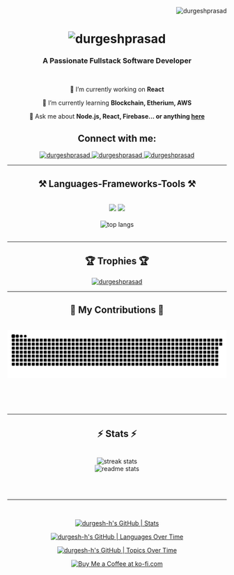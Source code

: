 <p align="right"> <img src="https://komarev.com/ghpvc/?username=durgesh-h&label=Profile%20views&color=0e75b6&style=flat" alt="durgeshprasad" /> </p>

<h1 align="center">
    <img src="https://readme-typing-svg.herokuapp.com/?font=Righteous&size=35&center=true&vCenter=true&width=500&height=70&duration=4000&lines=Hi+There!+👋;+I'm+Durgesh+Prasad!;" alt="durgeshprasad" />
</h1>

<h3 align="center">A Passionate Fullstack Software Developer</h3>

<br/>

<div align="center">
 
 🔭 I’m currently working on **React**
 
 🌱 I’m currently learning **Blockchain, Etherium, AWS**

💬 Ask me about **Node.js, React, Firebase... or anything [here](https://github.com/durgesh-h/durgesh-h/issues)**


 </div>

<div align="center"> 
     <h2>Connect with me:</h2>
  <a href="mailto:durgeshhh.in@gmail.com" target="_blank">
    <img src="https://img.shields.io/badge/Gmail-333333?style=for-the-badge&logo=gmail&logoColor=red" alt="durgeshprasad" target="_blank" />
  </a>
  <a href="https://linkedin.com/in/durgesh-h" target="_blank">
    <img src="https://img.shields.io/badge/LinkedIn-0077B5?style=for-the-badge&logo=linkedin&logoColor=white" target="_blank" alt="durgeshprasad" />
  </a>
  <a href="https://durgeshprasad.vercel.app" target="_blank">
     <img src="https://img.shields.io/badge/Portfolio-FF5722?style=for-the-badge&logo=todoist&logoColor=white" target="_blank" alt="durgeshprasad" /> <!-- sqlite, safari, google-chrome are other good icon options -->
  </a>
</div>

 <hr/>
 
<h2 align="center">⚒️ Languages-Frameworks-Tools ⚒️</h2>
<br/>
<div align="center">
    <img src="https://skillicons.dev/icons?i=react,bootstrap,html,css,vscode,github,figma,tailwind,git" />
    <img src="https://skillicons.dev/icons?i=nodejs,python,javascript,typescript,express,firebase,mongodb,c,java,nextjs,mysql" /><br>
      <br/>
  <img width=390 align="center" src="https://github-readme-stats.vercel.app/api/top-langs/?username=durgesh-h&hide=HTML&langs_count=8&layout=compact&theme=react&border_radius=10&size_weight=0.5&count_weight=0.5&exclude_repo=github-readme-stats" alt="top langs" />
</div>
</div>

<br/>
<hr/>
  <h2 align="center" >🏆 Trophies 🏆</h2>
<p align="center"> <a href="https://github.com/ryo-ma/github-profile-trophy"><img src="https://github-profile-trophy.vercel.app/?username=durgesh-h" alt="durgeshprasad" /></a> </p>
<hr/>
<div align="center">
  <h2>🐍 My Contributions 🐍</h2>
  <br>
 <picture>
  <source
    media="(prefers-color-scheme: dark)"
    srcset="https://raw.githubusercontent.com/durgesh-h/durgesh-h/output/github-contribution-grid-snake-dark.svg"
  />
  <source
    media="(prefers-color-scheme: light)"
    srcset="https://raw.githubusercontent.com/durgesh-h/durgesh-h/output/github-contribution-grid-snake.svg"
  />
  <img
    alt="github contribution grid snake animation"
    src="https://raw.githubusercontent.com/durgesh-h/durgesh-h/output/github-contribution-grid-snake.svg"
  />
</picture>
  
  <br/><br/><br/>
</div>

<hr/>

<h2 align="center">⚡ Stats ⚡</h2>
<br>
<div align=center>
  <img width=390 src="https://streak-stats.demolab.com/?user=durgesh-h&count_private=true&theme=react&border_radius=10" alt="streak stats"/>
    <br/>
  <img width=390 src="https://github-readme-stats.vercel.app/api?username=durgesh-h&count_private=true&show_icons=true&theme=react&rank_icon=github&border_radius=10" alt="readme stats" />

<br/><br/>

<hr/>

<br/>
<div align=center>
    
[![durgesh-h's GitHub | Stats](https://stats.quine.sh/durgesh-h/github?theme=dark)](https://quine.sh?utm_source=widgets&utm_campaign=durgesh-h)

[![durgesh-h's GitHub | Languages Over Time](https://stats.quine.sh/durgesh-h/languages-over-time?theme=dark)](https://quine.sh?utm_source=widgets&utm_campaign=durgesh-h)

[![durgesh-h's GitHub | Topics Over Time](https://stats.quine.sh/durgesh-h/topics-over-time?theme=dark)](https://quine.sh?utm_source=widgets&utm_campaign=durgesh-h)

</div>
<div align="center">
<a href='' target='_blank'><img height='64' style='border:0px;height:64px;' src='https://storage.ko-fi.com/cdn/kofi1.png?v=3' border='0' alt='Buy Me a Coffee at ko-fi.com' /></a>
</div>

<br/>
